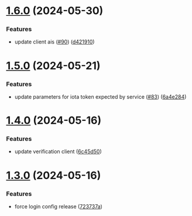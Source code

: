 # [1.6.0](https://github.com/affinidi/affinidi-tdk/compare/@affinidi-tdk/login-configuration-client-v1.5.0...@affinidi-tdk/login-configuration-client-v1.6.0) (2024-05-30)


### Features

* update client ais ([#90](https://github.com/affinidi/affinidi-tdk/issues/90)) ([d421910](https://github.com/affinidi/affinidi-tdk/commit/d4219107f43c3ff1b4960a9758f0211b41ace0ed))

# [1.5.0](https://github.com/affinidi/affinidi-tdk/compare/@affinidi-tdk/login-configuration-client-v1.4.0...@affinidi-tdk/login-configuration-client-v1.5.0) (2024-05-21)


### Features

* update parameters for iota token expected by service ([#83](https://github.com/affinidi/affinidi-tdk/issues/83)) ([6a4e284](https://github.com/affinidi/affinidi-tdk/commit/6a4e284e0358bbed3f9faedca82cb438c2099cfa))

# [1.4.0](https://github.com/affinidi/affinidi-tdk/compare/@affinidi-tdk/login-configuration-client-v1.3.0...@affinidi-tdk/login-configuration-client-v1.4.0) (2024-05-16)


### Features

* update verification client ([6c45d50](https://github.com/affinidi/affinidi-tdk/commit/6c45d5092ab0f40607f87e38fd79fc53c5d4bfd6))

# [1.3.0](https://github.com/affinidi/affinidi-tdk/compare/@affinidi-tdk/login-configuration-client-v1.2.0...@affinidi-tdk/login-configuration-client-v1.3.0) (2024-05-16)


### Features

* force login config release ([723737a](https://github.com/affinidi/affinidi-tdk/commit/723737a65ab6d44f7f9348282e016c6ae97090d8))
